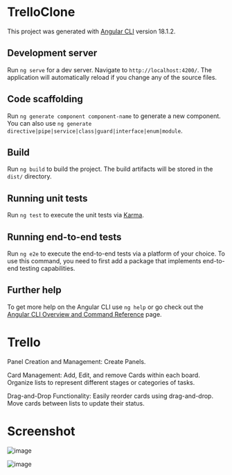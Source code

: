# TrelloClone

This project was generated with [Angular CLI](https://github.com/angular/angular-cli) version 18.1.2.

## Development server

Run `ng serve` for a dev server. Navigate to `http://localhost:4200/`. The application will automatically reload if you change any of the source files.

## Code scaffolding

Run `ng generate component component-name` to generate a new component. You can also use `ng generate directive|pipe|service|class|guard|interface|enum|module`.

## Build

Run `ng build` to build the project. The build artifacts will be stored in the `dist/` directory.

## Running unit tests

Run `ng test` to execute the unit tests via [Karma](https://karma-runner.github.io).

## Running end-to-end tests

Run `ng e2e` to execute the end-to-end tests via a platform of your choice. To use this command, you need to first add a package that implements end-to-end testing capabilities.

## Further help

To get more help on the Angular CLI use `ng help` or go check out the [Angular CLI Overview and Command Reference](https://angular.dev/tools/cli) page.
# Trello
Panel Creation and Management:
Create Panels.

Card Management:
Add, Edit, and remove Cards within each board.
Organize lists to represent different stages or categories of tasks.

Drag-and-Drop Functionality:
Easily reorder cards using drag-and-drop.
Move cards between lists to update their status.

# Screenshot
![image](https://github.com/user-attachments/assets/896ee56f-1b39-45d1-8063-685592776b5f)

![image](https://github.com/user-attachments/assets/fa616d08-2b55-418d-ad3f-63e3dfdc005d)
